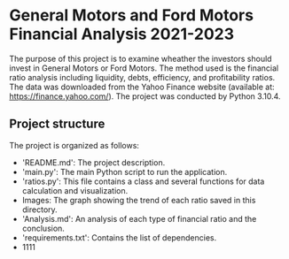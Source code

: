 # General Motors and Ford Motors Financial Analysis 2021-2023

The purpose of this project is to examine wheather the investors should invest in
General Motors or Ford Motors. The method used is the financial ratio analysis 
including liquidity, debts, efficiency, and profitability ratios. The data was downloaded
from the Yahoo Finance website (available at: https://finance.yahoo.com/). The project was conducted
by Python 3.10.4.

## Project structure
The project is organized as follows:

- 'README.md': The project description.
- 'main.py': The main Python script to run the application.
- 'ratios.py': This file contains a class and several functions for data calculation and visualization.
- Images: The graph showing the trend of each ratio saved in this directory.
- 'Analysis.md': An analysis of each type of financial ratio and the conclusion.
- 'requirements.txt': Contains the list of dependencies.
- 1111